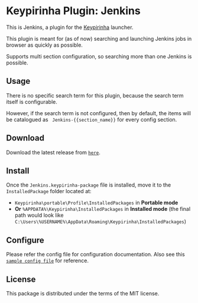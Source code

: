 # Keypirinha Plugin: Jenkins

This is Jenkins, a plugin for the
[Keypirinha](http://keypirinha.com) launcher.

This plugin is meant for (as of now) searching and launching Jenkins jobs in browser as quickly as possible.

Supports multi section configuration, so searching more than one Jenkins is possible.

## Usage

There is no specific search term for this plugin, because the search term itself is configurable.

However, if the search term is not configured, then by default, the items will be catalogued as `
Jenkins-{{section_name}}` for every config section.

## Download

Download the latest release from [`here`](https://github.com/mrraj470/keypirinha-jenkins/releases).

## Install

Once the `Jenkins.keypirinha-package` file is installed, move it to the `InstalledPackage` folder located at:

* `Keypirinha\portable\Profile\InstalledPackages` in **Portable mode**
* **Or** `%APPDATA%\Keypirinha\InstalledPackages` in **Installed mode** (the final path would look like
  `C:\Users\%USERNAME%\AppData\Roaming\Keypirinha\InstalledPackages`)

## Configure

Please refer the config file for configuration documentation. Also see
this [`sample config file`](https://github.com/mrraj470/Keypirinha-Jenkins/blob/master/sample_config_file.ini) for
reference.

## License

This package is distributed under the terms of the MIT license.
